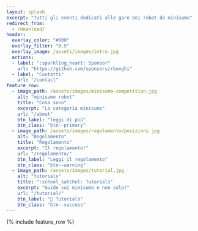 ```yaml
---
layout: splash
excerpt: "Tutti gli eventi dedicati alle gare dei robot da minisumo"
redirect_from:
  - /download/
header:
  overlay_color: "#000"
  overlay_filter: "0.5"
  overlay_image: /assets/images/intro.jpg
  actions:
  - label: ":sparkling_heart: Sponsor"
    url: "https://github.com/sponsors/rbonghi"
  - label: "Contatti"
    url: "/contact"
feature_row:
  - image_path: /assets/images/minisumo-competition.jpg
    alt: "minisumo robot"
    title: "Cosa sono"
    excerpt: "La categoria minisumo"
    url: "/about"
    btn_label: "leggi di più"
    btn_class: "btn--primary"
  - image_path: /assets/images/regolamento/posizioni.jpg
    alt: "Regolamento"
    title: "Regolamento"
    excerpt: "Il regolamento!"
    url: "/regolamento/"
    btn_label: "Leggi il regolamento"
    btn_class: "btn--warning"
  - image_path: /assets/images/tutorial.jpg
    alt: "tutorials"
    title: ":school_satchel: Tutorials"
    excerpt: "Guide sui minisumo e non solo!"
    url: "/tutorial/"
    btn_label: "💯 Tutorials"
    btn_class: "btn--success"
---
```


{% include feature_row %}